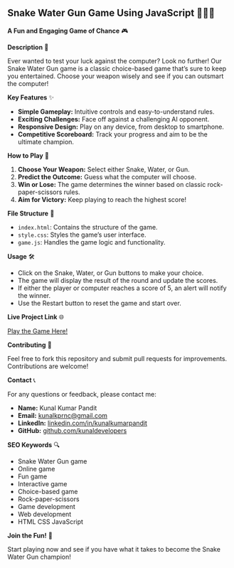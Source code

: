 ## **Snake Water Gun Game Using JavaScript** 🐍💦🔫

**A Fun and Engaging Game of Chance** 🎮

**Description** 📜

Ever wanted to test your luck against the computer? Look no further! Our Snake Water Gun game is a classic choice-based game that’s sure to keep you entertained. Choose your weapon wisely and see if you can outsmart the computer!

**Key Features** ✨

- **Simple Gameplay:** Intuitive controls and easy-to-understand rules.
- **Exciting Challenges:** Face off against a challenging AI opponent.
- **Responsive Design:** Play on any device, from desktop to smartphone.
- **Competitive Scoreboard:** Track your progress and aim to be the ultimate champion.

**How to Play** 🎯

1. **Choose Your Weapon:** Select either Snake, Water, or Gun.
2. **Predict the Outcome:** Guess what the computer will choose.
3. **Win or Lose:** The game determines the winner based on classic rock-paper-scissors rules.
4. **Aim for Victory:** Keep playing to reach the highest score!

**File Structure** 📂

- `index.html`: Contains the structure of the game.
- `style.css`: Styles the game’s user interface.
- `game.js`: Handles the game logic and functionality.

**Usage** 🛠️

- Click on the Snake, Water, or Gun buttons to make your choice.
- The game will display the result of the round and update the scores.
- If either the player or computer reaches a score of 5, an alert will notify the winner.
- Use the Restart button to reset the game and start over.

**Live Project Link** 🌐

[Play the Game Here!](https://codepen.io/Kunal-King/full/BagvVQJ)

**Contributing** 🤝

Feel free to fork this repository and submit pull requests for improvements. Contributions are welcome!

**Contact** 📞

For any questions or feedback, please contact me:

- **Name:** Kunal Kumar Pandit
- **Email:** [kunalkprnc@gmail.com](mailto:kunalkprnc@gmail.com)
- **LinkedIn:** [linkedin.com/in/kunalkumarpandit](https://linkedin.com/in/kunalkumarpandit)
- **GitHub:** [github.com/kunaldevelopers](https://github.com/kunaldevelopers)

**SEO Keywords** 🔍

- Snake Water Gun game
- Online game
- Fun game
- Interactive game
- Choice-based game
- Rock-paper-scissors
- Game development
- Web development
- HTML CSS JavaScript

**Join the Fun!** 🚀

Start playing now and see if you have what it takes to become the Snake Water Gun champion!
